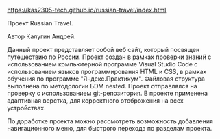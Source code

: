 https://kas2305-tech.github.io/russian-travel/index.html

Проект Russian Travel.

Автор Калугин Андрей.

Данный проект представляет собой веб сайт, который посвящен путешествию по России. 
Проект создан в рамках проверки знаний с использованием компьютерной программе Visual Studio Code 
с использованием языков программирования HTML и СSS, в рамках обучения по программе "Яндекс.Практикум". 
Файловая структура выполнена по методологии БЭМ nested.
Проект отправлялся на проверку с использованием git-репозитория.
В проекте применена адаптивная верстка, для корректного отоброжения на всех устройствах.


По доработке проекта можно рассмотреть возможность добавления навигационного меню, 
для быстрого перехода по разделам проекта.
